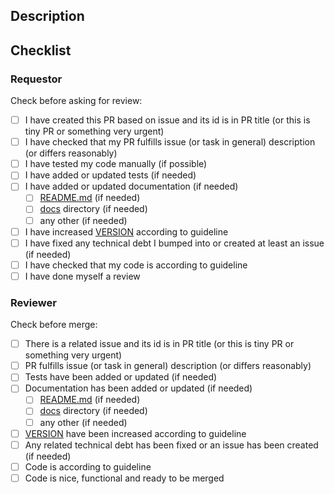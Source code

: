 ## Description
<!-- Mention any important information here if needed. -->

## Checklist
### Requestor
Check before asking for review:
- [ ] I have created this PR based on issue and its id is in PR title (or this is tiny PR or something very urgent)
- [ ] I have checked that my PR fulfills issue (or task in general) description (or differs reasonably)
- [ ] I have tested my code manually (if possible)
- [ ] I have added or updated tests (if needed)
- [ ] I have added or updated documentation (if needed)
  - [ ] [README.md](/README.md) (if needed)
  - [ ] [docs](/docs) directory (if needed)
  - [ ] any other (if needed)
- [ ] I have increased [VERSION](/VERSION) according to guideline
- [ ] I have fixed any technical debt I bumped into or created at least an issue (if needed)
- [ ] I have checked that my code is according to guideline
- [ ] I have done myself a review

### Reviewer
Check before merge:
- [ ] There is a related issue and its id is in PR title (or this is tiny PR or something very urgent)
- [ ] PR fulfills issue (or task in general) description (or differs reasonably)
- [ ] Tests have been added or updated (if needed)
- [ ] Documentation has been added or updated (if needed)
  - [ ] [README.md](/README.md) (if needed)
  - [ ] [docs](/docs) directory (if needed)
  - [ ] any other (if needed)
- [ ] [VERSION](/VERSION) have been increased according to guideline
- [ ] Any related technical debt has been fixed or an issue has been created (if needed)
- [ ] Code is according to guideline
- [ ] Code is nice, functional and ready to be merged
